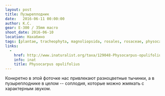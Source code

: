 ```yaml
---
layout: post
title: Пузыреплодник
date:   2016-06-11 00:00:00
author: К.С.
gear: E-300 / 35mm macro
shoot_date: 2016-06-10
location: Нахабино
tags: [plantae, tracheophyta, magnoliopsida, rosales, rosaceae, physocarpus, physocarpus opulifolius]
links:
  -
    href: http://www.inaturalist.org/taxa/129048-Physocarpus-opulifolius
    info: inat
    title: Physocarpus opulifolius
---
```


Конкретно в этой фоточке нас привлекают разноцветные тычинки, а в пузыреплоднике в целом -- соплодия, которые можно жмякать с характерным звуком.
